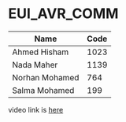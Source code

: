 # EUI_AVR_COMM
 | Name  | Code |
| ------------- | ------------- |
| Ahmed Hisham  | 1023  |
| Nada Maher  | 1139  |
| Norhan Mohamed  | 764  |
| Salma Mohamed | 199  |

video link is [here](https://youtu.be/0hs6WWeo7IM?feature=shared)

